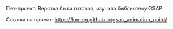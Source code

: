 Пет-проект. Верстка была готовая, изучала библиотеку GSAP

Ссылка на проект: https://km-og.github.io/gsap_animation_point/
